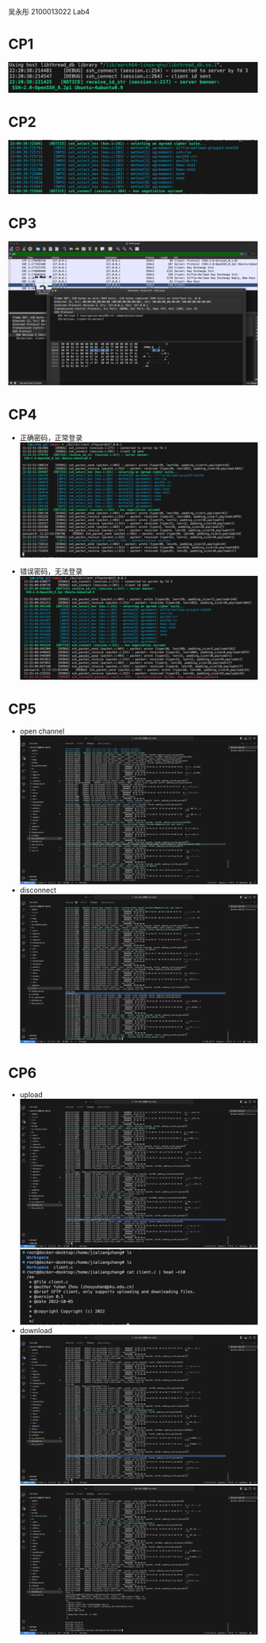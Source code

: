 吴永彤 2100013022 Lab4

# CP1

![image-20231024222055275](my_readme.assets/image-20231024222055275.png)



# CP2

![image-20231024231003802](my_readme.assets/image-20231024231003802.png)



# CP3

![image-20231029211333692](my_readme.assets/image-20231029211333692.png)



# CP4

- 正确密码，正常登录
![image-20231118115458212](my_readme.assets/image-20231118115458212.png)

- 错误密码，无法登录
![image-20231118115543727](my_readme.assets/image-20231118115543727.png)


# CP5
- open channel
![cp5](my_readme.assets/cp5.png)
- disconnect
![disconnect](my_readme.assets/disconnect.png)

# CP6

- upload
![upload1](my_readme.assets/upload1.png)
![upload2](my_readme.assets/upload2.png)
- download
![download1](my_readme.assets/download1.png)
![download2](my_readme.assets/download2.png)

